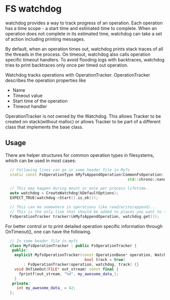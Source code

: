 # FS watchdog

watchdog provides a way to track progress of an operation. Each operation has a
time scope - a start time and estimated time to complete. When an operation does
not complete in its estimated time, watchdog can take a set of action including
printing messages.

By default, when an operation times out, watchdog prints stack traces of all the
threads in the process. On timeout, watchdog also calls operation specific
timeout handlers. To avoid flooding logs with backtraces, watchdog tries to
print backtraces only once per timed out operation.

Watchdog tracks operations with OperationTracker. OperationTracker describes the
operation properties like

*   Name
*   Timeout value
*   Start time of the operation
*   Timeout handler

OperationTracker is not owned by the Watchdog. This allows Tracker to be created
on stack(without malloc) or allows Tracker to be part of a different class that
implements the base class.

## Usage

There are helper structures for common operation types in filesystems, which can
be used in most cases:

```C++
  // Following lines can go in some header file in Myfs
  static const FsOperationType kMyfsAppendOperation(CommonFsOperation::Append,
                                                      std::chrono::nanoseconds(100));

  // This may happen during mount or once per process lifetime.
  auto watchdog = CreateWatchdog(kDefaultOptions);
  EXPECT_TRUE(watchdog->Start().is_ok());

  // This can be somewhere in operations like read/write/append/...
  // This is the only line that should be added to places you want to track.
  FsOperationTracker tracker(&kMyfsAppendOperation, watchdog.get());
```

For better control or to print detailed operation specific information through
OnTimeout(), one can have the following.

```C++
  // In some header file in myfs
  class MyfsOperationTracker : public FsOperationTracker {
   public:
    explicit MyfsOperationTracker(const OperationBase* operation, WatchdogInterface* watchdog,
                                   bool track = true)
        : FsOperationTracker(operation, watchdog, track) {}
    void OnTimeOut(FILE* out_stream) const final {
      fprintf(out_stream, "%d", my_awesome_data_);
    }
   private:
     int my_awesome_data_ = 42;
  };
```

